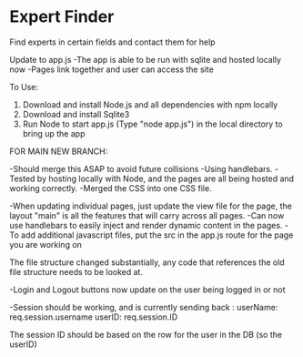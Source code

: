 # Expert Finder
Find experts in certain fields and contact them for help


Update to app.js
-The app is able to be run with sqlite and hosted locally now
-Pages link together and user can access the site

To Use:
1. Download and install Node.js and all dependencies with npm locally
2. Download and install Sqlite3
3. Run Node to start app.js (Type "node app.js") in the local directory to bring up the app 


FOR MAIN NEW BRANCH:

-Should merge this ASAP to avoid future collisions
-Using handlebars.
-Tested by hosting locally with Node, and the pages are all being hosted and working correctly.
-Merged the CSS into one CSS file.

-When updating individual pages, just update the view file for the page, the layout "main" is all the features that will carry across all pages. 
-Can now use handlebars to easily inject and render dynamic content in the pages.
-To add additional javascript files, put the src in the app.js route for the page you are working on

The file structure changed substantially, any code that references the old file structure needs to be looked at.

-Login and Logout buttons now update on the user being logged in or not

-Session should be working, and is currently sending back :
userName: req.session.username
userID: req.session.ID

The session ID should be based on the row for the user in the DB (so the userID)
